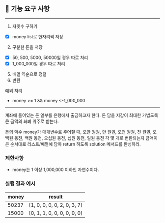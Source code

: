 ## 🚀 기능 요구 사항

--------------------------------------------
1. 자릿수 구하기
- [x] money list로 한자리씩 저장
2. 구분한 돈을 저장
- [x] 50, 500, 5000, 50000일 경우 따로 처리
- [x] 1_000_000일 경우 따로 처리
5. 배열 역순으로 정렬
6. 반환

예외 처리
* money >= 1 && money <-1_000_000
--------------------------------------------

계좌에 들어있는 돈 일부를 은행에서 출금하고자 한다. 돈 담을 지갑이 최대한 가볍도록 큰 금액의 화폐 위주로 받는다.

돈의 액수 money가 매개변수로 주어질 때, 오만 원권, 만 원권, 오천 원권, 천 원권, 오백원 동전, 백원 동전, 오십원 동전, 십원 동전, 일원 동전 각 몇 개로 변환되는지 금액이 큰 순서대로 리스트/배열에 담아 return 하도록 solution 메서드를 완성하라.

### 제한사항

- money는 1 이상 1,000,000 이하인 자연수이다.

### 실행 결과 예시

| money | result |
| --- | --- |
| 50237	| [1, 0, 0, 0, 0, 2, 0, 3, 7] |
| 15000	| [0, 1, 1, 0, 0, 0, 0, 0, 0] |
